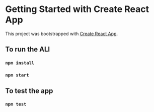 # Getting Started with Create React App

This project was bootstrapped with [Create React App](https://github.com/facebook/create-react-app).

## To run the ALl

### `npm install`
### `npm start`

## To test the app

### `npm test`